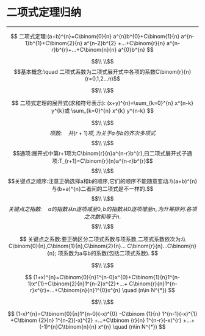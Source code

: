 # 二项式定理归纳

<hr>

$$
二项式定理:(a+b)^{n}=C\binom{0}{n} a^{n}b^{0}+C\binom{1}{n} a^{n-1}b^{1}+C\binom{2}{n} a^{n-2}b^{2}
+...+C\binom{r}{n} a^{n-r}b^{r}+...+C\binom{n}{n} a^{0}b^{n}
$$

$$\\ \\$$
$$基本概念:\quad 二项式系数为二项式展开式中各项的系数C\binom{r}{n}(r=0,1,2...n)$$

$$\\ \\$$

$$
二项式定理的展开式(求和符号表示):
(x+y)^{n}=\sum_{k=0}^{n} x^{n-k} y^{k}或
\sum_{k=0}^{n} x^{k} y^{n-k}
$$

$$\\ \\$$
$$项数:\quad 共(r+1)项,为关于a与b的齐次多项式$$
$$\\ \\$$
$$通项:展开式中第r+1项为C\binom{r}{n}a^{n-r}b^{r},曰二项式展开式子通项:T_{r+1}=C\binom{r}{n}a^{n-r}b^{r}$$
$$\\ \\$$
$$关键点之顺序:注意正确选择a和b的顺序,它们的顺序不能随意变动.\\(a+b)^{n}与(b+a)^{n}二者间的二项式是不一样的.$$
$$\\ \\$$
$$关键点之指数:\quad a的指数从n逐项减至0,b的指数从0逐项增至n,为升幂排列.各项之次数和等于n.$$
$$\\ \\$$

$$
关键点之系数:要正确区分二项式系数与项系数,二项式系数依次为:\\ C\binom{0}{n},C\binom{1}{n},C\binom{2}{n}...
C\binom{r}{n}...C\binom{n}{n}; 项系数为a与b的系数(包括二项式系数).
$$

$$\\ \\$$

$$
(1+x)^{n}=C\binom{0}{n}1^{n-0}x^{0}+C\binom{1}{n}1^{n-1}x^{1}+C\binom{2}{n}1^{n-2}x^{2}+...+
C\binom{r}{n}1^{n-r}x^{r}+...+C\binom{n}{n}1^{0}x^{n}
\quad (n\in N^{*})
$$

$$\\ \\$$

$$
(1-x)^{n}=C\tbinom{0}{n}1^{n-0}(-x)^{0}
-C\tbinom {1}{n} 1^{n-1}(-x)^{1}
+C\tbinom {2}{n} 1^{n-2}(-x)^{2}
+...+C\tbinom {r}{n} 1^{n-r}(-x)^{r}
+...+(-1)^{n}C\tbinom{n}{n} x^{n}
\quad (n\in N^{*})
$$
